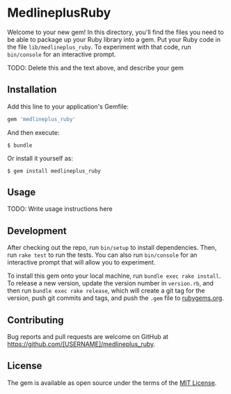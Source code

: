# MedlineplusRuby

Welcome to your new gem! In this directory, you'll find the files you need to be able to package up your Ruby library into a gem. Put your Ruby code in the file `lib/medlineplus_ruby`. To experiment with that code, run `bin/console` for an interactive prompt.

TODO: Delete this and the text above, and describe your gem

## Installation

Add this line to your application's Gemfile:

```ruby
gem 'medlineplus_ruby'
```

And then execute:

    $ bundle

Or install it yourself as:

    $ gem install medlineplus_ruby

## Usage

TODO: Write usage instructions here

## Development

After checking out the repo, run `bin/setup` to install dependencies. Then, run `rake test` to run the tests. You can also run `bin/console` for an interactive prompt that will allow you to experiment.

To install this gem onto your local machine, run `bundle exec rake install`. To release a new version, update the version number in `version.rb`, and then run `bundle exec rake release`, which will create a git tag for the version, push git commits and tags, and push the `.gem` file to [rubygems.org](https://rubygems.org).

## Contributing

Bug reports and pull requests are welcome on GitHub at https://github.com/[USERNAME]/medlineplus_ruby.


## License

The gem is available as open source under the terms of the [MIT License](http://opensource.org/licenses/MIT).


